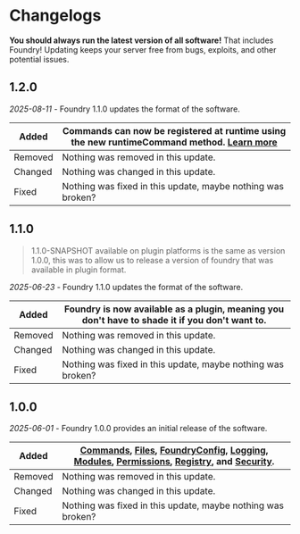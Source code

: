 # Changelogs

<warning>
    <strong>You should always run the latest version of all software!</strong>
    That includes Foundry! Updating keeps your server free from bugs, exploits, and other potential issues.
</warning>

## 1.2.0

_2025-08-11_ - Foundry 1.1.0 updates the format of the software.

| Added   | Commands can now be registered at runtime using the new runtimeCommand method. [Learn more](FR-Registry-Commands.md) |
|---------|----------------------------------------------------------------------------------------------------------------------|
| Removed | Nothing was removed in this update.                                                                                  |
| Changed | Nothing was changed in this update.                                                                                  |
| Fixed   | Nothing was fixed in this update, maybe nothing was broken?                                                          |

## 1.1.0
> 1.1.0-SNAPSHOT available on plugin platforms is the same as version 1.0.0, this was to allow us to release a version
> of foundry that was available in plugin format.

_2025-06-23_ - Foundry 1.1.0 updates the format of the software.

| Added   | Foundry is now available as a plugin, meaning you don't have to shade it if you don't want to. |
|---------|------------------------------------------------------------------------------------------------|
| Removed | Nothing was removed in this update.                                                            |
| Changed | Nothing was changed in this update.                                                            |
| Fixed   | Nothing was fixed in this update, maybe nothing was broken?                                    |

## 1.0.0
_2025-06-01_ - Foundry 1.0.0 provides an initial release of the software.

| Added   | [Commands](FR-Commands.md), [Files](FR-Files.md), [FoundryConfig](FR-FoundryConfig.md), [Logging](FR-Logging.md), [Modules](FR-Modules.md), [Permissions](FR-Permissions.md), [Registry](FR-Registry.md), and [Security](FR-Security.md). |
|---------|-------------------------------------------------------------------------------------------------------------------------------------------------------------------------------------------------------------------------------------------|
| Removed | Nothing was removed in this update.                                                                                                                                                                                                       |
| Changed | Nothing was changed in this update.                                                                                                                                                                                                       |
| Fixed   | Nothing was fixed in this update, maybe nothing was broken?                                                                                                                                                                               |

